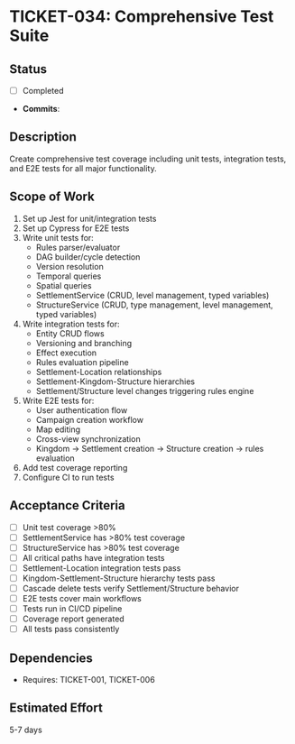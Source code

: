 # TICKET-034: Comprehensive Test Suite

## Status

- [ ] Completed
- **Commits**:

## Description

Create comprehensive test coverage including unit tests, integration tests, and E2E tests for all major functionality.

## Scope of Work

1. Set up Jest for unit/integration tests
2. Set up Cypress for E2E tests
3. Write unit tests for:
   - Rules parser/evaluator
   - DAG builder/cycle detection
   - Version resolution
   - Temporal queries
   - Spatial queries
   - SettlementService (CRUD, level management, typed variables)
   - StructureService (CRUD, type management, level management, typed variables)
4. Write integration tests for:
   - Entity CRUD flows
   - Versioning and branching
   - Effect execution
   - Rules evaluation pipeline
   - Settlement-Location relationships
   - Settlement-Kingdom-Structure hierarchies
   - Settlement/Structure level changes triggering rules engine
5. Write E2E tests for:
   - User authentication flow
   - Campaign creation workflow
   - Map editing
   - Cross-view synchronization
   - Kingdom → Settlement creation → Structure creation → rules evaluation
6. Add test coverage reporting
7. Configure CI to run tests

## Acceptance Criteria

- [ ] Unit test coverage >80%
- [ ] SettlementService has >80% test coverage
- [ ] StructureService has >80% test coverage
- [ ] All critical paths have integration tests
- [ ] Settlement-Location integration tests pass
- [ ] Kingdom-Settlement-Structure hierarchy tests pass
- [ ] Cascade delete tests verify Settlement/Structure behavior
- [ ] E2E tests cover main workflows
- [ ] Tests run in CI/CD pipeline
- [ ] Coverage report generated
- [ ] All tests pass consistently

## Dependencies

- Requires: TICKET-001, TICKET-006

## Estimated Effort

5-7 days
